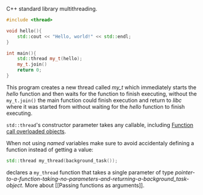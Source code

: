 C++ standard library multithreading.
```cpp
#include <thread>

void hello(){
    std::cout << "Hello, world!" << std::endl;
}

int main(){
    std::thread my_t(hello);
    my_t.join()
    return 0;
}
```
This program creates a new thread called *my_t* which immediately starts the *hello* function and then waits for the function to finish executing, without the `my_t.join()` the main function could finish execution and return to *libc* where it was started from without waiting for the *hello* function to finish executing. 

`std::thread`'s constructor parameter takes any callable, including [Function call overloaded objects](Operator%20overloading(CPP)).

When not using *named* variables make sure to avoid accidentaly defining a function instead of getting a value:
```cpp
std::thread my_thread(background_task());
```
declares a `my_thread` function that takes a single parameter of type *pointer-to-a-function-taking-no-parameters-and-returning-a-background_task-object*.
More about [[Passing functions as arguments]].

